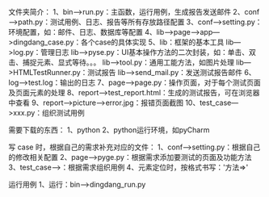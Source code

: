 文件夹简介：
1、bin—>run.py：主函数，运行用例，生成报告发送邮件
2、conf—>path.py：测试用例、日志、报告等所有存放路径配置
3、conf—>setting.py：环境配置，如：邮件、日志、数据库等配置
4、lib—>page—>app—>dingdang_case.py：各个case的具体实现
5、lib：框架的基本工具
   lib—>log.py：管理日志
   lib—>pyse.py：UI基本操作方法的二次封装，如：单击、双击、捕捉元素、显式等待。。。
   lib—>tool.py：通用工能方法，如图片处理
   lib—>HTMLTestRunner.py：测试报告
   lib—>send_mail.py：发送测试报告邮件
6、log—>test.log：输出的日志
7、page—>page.py：操作页面，对于每个测试页面及页面元素的处理
8、report—>test_report.html：生成的测试报告，可在浏览器中查看
9、report—>picture—>error.jpg：报错页面截图
10、test_case—>xxx.py：组织测试用例

            
需要下载的东西：
1、python
2、python运行环境，如pyCharm



写 case 时，根据自己的需求补充对应的文件：
1、conf—>setting.py：根据自己的修改相关配置
2、page—>pyge.py：根据需求添加要测试的页面及功能方法
3、test_case—>：根据需求组织用例
4、元素定位时，按格式书写：'方法=>'


运行用例
1、运行：bin—>dingdang_run.py

